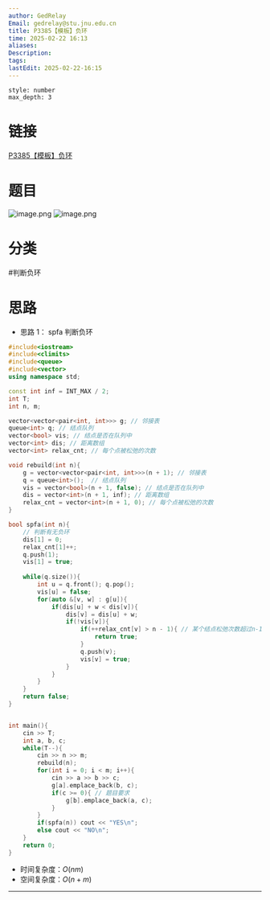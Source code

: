```yaml
---
author: GedRelay
Email: gedrelay@stu.jnu.edu.cn
title: P3385【模板】负环
time: 2025-02-22 16:13
aliases: 
Description: 
tags: 
lastEdit: 2025-02-22-16:15
---
```


```toc
style: number
max_depth: 3
```

# 链接
[P3385【模板】负环](https://www.luogu.com.cn/problem/P3385) 

# 题目
![image.png](https://ged-pic-bed.oss-cn-guangzhou.aliyuncs.com/img/202502221614989.png)
![image.png](https://ged-pic-bed.oss-cn-guangzhou.aliyuncs.com/img/202502221614177.png)


# 分类
#判断负环 

# 思路
- 思路 1：
spfa 判断负环


```cpp
#include<iostream>
#include<climits>
#include<queue>
#include<vector>
using namespace std;

const int inf = INT_MAX / 2;
int T;
int n, m;

vector<vector<pair<int, int>>> g; // 邻接表
queue<int> q; // 结点队列
vector<bool> vis; // 结点是否在队列中
vector<int> dis; // 距离数组
vector<int> relax_cnt; // 每个点被松弛的次数

void rebuild(int n){
    g = vector<vector<pair<int, int>>>(n + 1); // 邻接表
    q = queue<int>();  // 结点队列
    vis = vector<bool>(n + 1, false); // 结点是否在队列中
    dis = vector<int>(n + 1, inf); // 距离数组
    relax_cnt = vector<int>(n + 1, 0); // 每个点被松弛的次数
}

bool spfa(int n){
    // 判断有无负环
    dis[1] = 0;
    relax_cnt[1]++;
    q.push(1);
    vis[1] = true;
    
    while(q.size()){
        int u = q.front(); q.pop();
        vis[u] = false;
        for(auto &[v, w] : g[u]){
            if(dis[u] + w < dis[v]){
                dis[v] = dis[u] + w;
                if(!vis[v]){
                    if(++relax_cnt[v] > n - 1){ // 某个结点松弛次数超过n-1次
                        return true;
                    }
                    q.push(v);
                    vis[v] = true;
                }
            }
        }
    }
    return false;
}


int main(){
    cin >> T;
    int a, b, c;
    while(T--){
        cin >> n >> m;
        rebuild(n);
        for(int i = 0; i < m; i++){
            cin >> a >> b >> c;
            g[a].emplace_back(b, c);
            if(c >= 0){ // 题目要求
                g[b].emplace_back(a, c);
            }
        }
        if(spfa(n)) cout << "YES\n";
        else cout << "NO\n";
    }
    return 0;
}
```


- 时间复杂度：${O\left( nm \right)  }$ 
- 空间复杂度：${O\left( n+m \right)  }$ 


---

